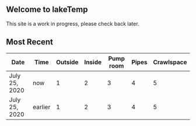 ## Welcome to lakeTemp

This site is a work in progress, please check back later.

## Most Recent

| Date | Time | Outside | Inside | Pump room | Pipes | Crawlspace |
| ---- | ---- |  -----  | ------ |  -------  | ----- |  --------  |
| July 25, 2020  | now | 1 | 2 | 3 | 4 | 5 |
| July 25, 2020  | earlier | 1 | 2 | 3 | 4 | 5 |
